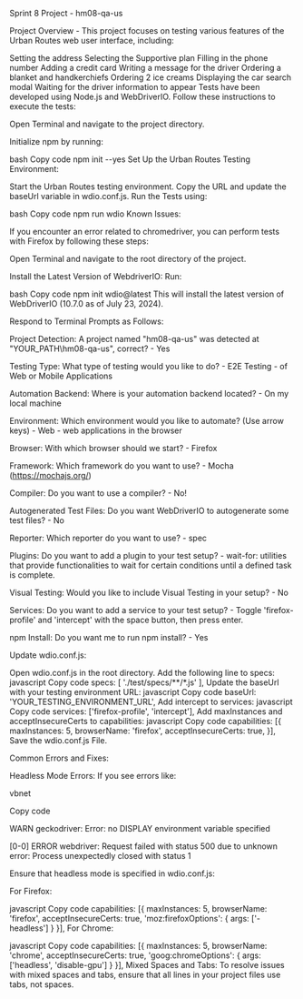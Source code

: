 Sprint 8 Project - hm08-qa-us

Project Overview -
This project focuses on testing various features of the Urban Routes web user interface, including:

Setting the address 
Selecting the Supportive plan
Filling in the phone number
Adding a credit card
Writing a message for the driver
Ordering a blanket and handkerchiefs
Ordering 2 ice creams
Displaying the car search modal
Waiting for the driver information to appear
Tests have been developed using Node.js and WebDriverIO. Follow these instructions to execute the tests:

Open Terminal and navigate to the project directory.

Initialize npm by running:

bash
Copy code
npm init --yes
Set Up the Urban Routes Testing Environment:

Start the Urban Routes testing environment.
Copy the URL and update the baseUrl variable in wdio.conf.js.
Run the Tests using:

bash
Copy code
npm run wdio
Known Issues:

If you encounter an error related to chromedriver, you can perform tests with Firefox by following these steps:

Open Terminal and navigate to the root directory of the project.

Install the Latest Version of WebdriverIO:
Run:

bash
Copy code
npm init wdio@latest
This will install the latest version of WebDriverIO (10.7.0 as of July 23, 2024).

Respond to Terminal Prompts as Follows:

Project Detection: A project named "hm08-qa-us" was detected at "YOUR_PATH\hm08-qa-us", correct? - Yes 

Testing Type: What type of testing would you like to do? - E2E Testing - of Web or Mobile Applications 

Automation Backend: Where is your automation backend located? - On my local machine 

Environment: Which environment would you like to automate? (Use arrow keys) - Web - web applications in the browser 

Browser: With which browser should we start? - Firefox 

Framework: Which framework do you want to use? - Mocha (https://mochajs.org/) 

Compiler: Do you want to use a compiler? - No!

Autogenerated Test Files: Do you want WebDriverIO to autogenerate some test files? - No

Reporter: Which reporter do you want to use? - spec

Plugins: Do you want to add a plugin to your test setup? - wait-for: utilities that provide functionalities to wait for certain conditions until a defined task is complete.

Visual Testing: Would you like to include Visual Testing in your setup? - No

Services: Do you want to add a service to your test setup? - Toggle 'firefox-profile' and 'intercept' with the space button, then press enter.

npm Install: Do you want me to run npm install? - Yes

Update wdio.conf.js:

Open wdio.conf.js in the root directory.
Add the following line to specs:
javascript
Copy code
specs: [
    './test/specs/**/*.js'
],
Update the baseUrl with your testing environment URL:
javascript
Copy code
baseUrl: 'YOUR_TESTING_ENVIRONMENT_URL',
Add intercept to services:
javascript
Copy code
services: ['firefox-profile', 'intercept'],
Add maxInstances and acceptInsecureCerts to capabilities:
javascript
Copy code
capabilities: [{
    maxInstances: 5,
    browserName: 'firefox',
    acceptInsecureCerts: true,
}],
Save the wdio.conf.js File.

Common Errors and Fixes:

Headless Mode Errors:
If you see errors like:

vbnet

Copy code

WARN geckodriver: Error: no DISPLAY environment variable specified

[0-0] ERROR webdriver: Request failed with status 500 due to unknown error: Process unexpectedly closed with status 1

Ensure that headless mode is specified in wdio.conf.js:

For Firefox:

javascript
Copy code
capabilities: [{
    maxInstances: 5,
    browserName: 'firefox',
    acceptInsecureCerts: true,
    'moz:firefoxOptions': {
        args: ['-headless']
    }
}],
For Chrome:

javascript
Copy code
capabilities: [{
    maxInstances: 5,
    browserName: 'chrome',
    acceptInsecureCerts: true,
    'goog:chromeOptions': {
        args: ['headless', 'disable-gpu']
    }
}],
Mixed Spaces and Tabs:
To resolve issues with mixed spaces and tabs, ensure that all lines in your project files use tabs, not spaces.
